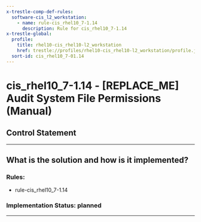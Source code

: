 ```yaml
---
x-trestle-comp-def-rules:
  software-cis_l2_workstation:
    - name: rule-cis_rhel10_7-1.14
      description: Rule for cis_rhel10_7-1.14
x-trestle-global:
  profile:
    title: rhel10-cis_rhel10-l2_workstation
    href: trestle://profiles/rhel10-cis_rhel10-l2_workstation/profile.json
  sort-id: cis_rhel10_7-01.14
---
```


# cis_rhel10_7-1.14 - \[REPLACE_ME\] Audit System File Permissions (Manual)

## Control Statement

______________________________________________________________________

## What is the solution and how is it implemented?

<!-- For implementation status enter one of: implemented, partial, planned, alternative, not-applicable -->

<!-- Note that the list of rules under ### Rules: is read-only and changes will not be captured after assembly to JSON -->

<!-- Add control implementation description here for control: cis_rhel10_7-1.14 -->

### Rules:

  - rule-cis_rhel10_7-1.14

### Implementation Status: planned

______________________________________________________________________
